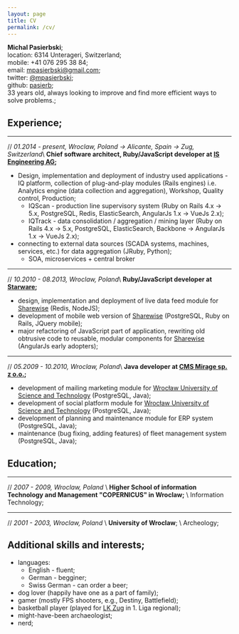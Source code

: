 ```yaml
---
layout: page
title: CV
permalink: /cv/
---
```


**Michal Pasierbski**;  
location: 6314 Unterageri, Switzerland;  
mobile: +41 076 295 38 84;  
email: [mpasierbski@gmail.com](mailto:mpasierbski@gmail.com);  
twitter: [@mpasierbski](https://twitter.com/mpasierbski);  
github: [pasierb](https://github.com/pasierb);  
33 years old, always looking to improve and find more efficient ways to solve problems.;  

## Experience;

---
// *01.2014 - present, Wroclaw, Poland -> Alicante, Spain -> Zug, Switzerland*\\
**Chief software architect, Ruby/JavaScript developer at [IS Engineering AG](http://isengineering.com);**

- Design, implementation and deployment of industry used applications - IQ platform, collection of plug-and-play modules (Rails engines) i.e. Analytics engine (data collection and aggregation), Workshop, Quality control, Production;
  - IQScan - production line supervisory system  (Ruby on Rails 4.x -> 5.x, PostgreSQL, Redis, ElasticSearch, AngularJs 1.x -> VueJs 2.x);
  - IQTrack - data consolidation / aggregation / mining layer  (Ruby on Rails 4.x -> 5.x, PostgreSQL, ElasticSearch, Backbone -> AngularJs 1.x -> VueJs 2.x);
- connecting to external data sources (SCADA systems, machines, services, etc.) for data aggregation (JRuby, Python);
  - SOA, microservices + central broker



---

// *10.2010 - 08.2013, Wroclaw, Poland*\\
**Ruby/JavaScript developer at [Starware](http://www.starware.com.pl/);**

- design, implementation and deployment of live data feed module for [Sharewise](https://www.sharewise.com/us/) (Redis, NodeJS);
- development of mobile web version of [Sharewise](https://www.sharewise.com/us/) (PostgreSQL, Ruby on Rails, JQuery mobile);
- major refactoring of JavaScript part of application, rewriting old obtrusive code to reusable, modular components for [Sharewise](https://www.sharewise.com/us/) (AngularJs early adopters);

---

// *05.2009 - 10.2010, Wroclaw, Poland*\\
**Java developer at [CMS Mirage sp. z o.o.](http://www.cmsmirage.pl/);**

- development of mailing marketing module for [Wrocław University of Science and Technology](http://pwr.edu.pl/en/) (PostgreSQL, Java);
- development of social platform module for [Wrocław University of Science and Technology](http://pwr.edu.pl/en/) (PostgreSQL, Java);
- development of planning and maintenance module for ERP system (PostgreSQL, Java);
- maintenance (bug fixing, adding features) of fleet management system (PostgreSQL, Java);

## Education;

---

// *2007 - 2009, Wroclaw, Poland* \\
**Higher School of information Technology and Management "COPERNICUS" in Wroclaw;** \\
Information Technology;

---

// *2001 - 2003, Wroclaw, Poland* \\
**University of Wroclaw**; \\
Archeology;

## Additional skills and interests;

- languages:
  - English - fluent;
  - German - begginer;
  - Swiss German - can order a beer;
- dog lover (happily have one as a part of family);
- gamer (mostly FPS shooters, e.g., Destiny, Battlefield);
- basketball player (played for [LK Zug](http://www.lkz-basketball.ch/) in 1. Liga regional);
- might-have-been archaeologist;
- nerd;
